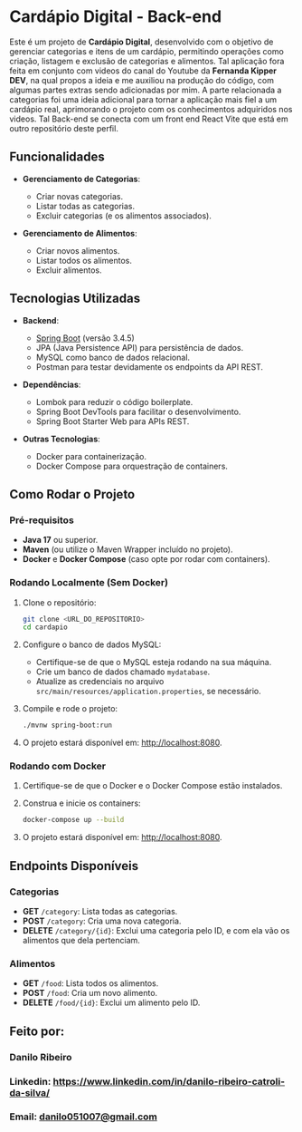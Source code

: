 # Cardápio Digital - Back-end

Este é um projeto de **Cardápio Digital**, desenvolvido com o objetivo de gerenciar categorias e itens de um cardápio, permitindo operações como criação, listagem e exclusão de categorias e alimentos. Tal aplicação fora feita em conjunto com videos do canal do Youtube da **Fernanda Kipper DEV**, na qual propos a ideia e me auxiliou na produção do código, com algumas partes extras sendo adicionadas por mim. A parte relacionada a categorias foi uma ideia adicional para tornar a aplicação mais fiel a um cardápio real, aprimorando o projeto com os conhecimentos adquiridos nos videos. Tal Back-end se conecta com um front end React Vite que está em outro repositório deste perfil.

## Funcionalidades

- **Gerenciamento de Categorias**:
  - Criar novas categorias.
  - Listar todas as categorias.
  - Excluir categorias (e os alimentos associados).

- **Gerenciamento de Alimentos**:
  - Criar novos alimentos.
  - Listar todos os alimentos.
  - Excluir alimentos.

## Tecnologias Utilizadas

- **Backend**:
  - [Spring Boot](https://spring.io/projects/spring-boot) (versão 3.4.5)
  - JPA (Java Persistence API) para persistência de dados.
  - MySQL como banco de dados relacional.
  - Postman para testar devidamente os endpoints da API REST.

- **Dependências**:
  - Lombok para reduzir o código boilerplate.
  - Spring Boot DevTools para facilitar o desenvolvimento.
  - Spring Boot Starter Web para APIs REST.

- **Outras Tecnologias**:
  - Docker para containerização.
  - Docker Compose para orquestração de containers.

## Como Rodar o Projeto

### Pré-requisitos

- **Java 17** ou superior.
- **Maven** (ou utilize o Maven Wrapper incluído no projeto).
- **Docker** e **Docker Compose** (caso opte por rodar com containers).

### Rodando Localmente (Sem Docker)

1. Clone o repositório:
   ```bash
   git clone <URL_DO_REPOSITORIO>
   cd cardapio
   ```

2. Configure o banco de dados MySQL:
   - Certifique-se de que o MySQL esteja rodando na sua máquina.
   - Crie um banco de dados chamado `mydatabase`.
   - Atualize as credenciais no arquivo `src/main/resources/application.properties`, se necessário.

3. Compile e rode o projeto:
   ```bash
   ./mvnw spring-boot:run
   ```

4. O projeto estará disponível em: [http://localhost:8080](http://localhost:8080).

### Rodando com Docker

1. Certifique-se de que o Docker e o Docker Compose estão instalados.

2. Construa e inicie os containers:
   ```bash
   docker-compose up --build
   ```

3. O projeto estará disponível em: [http://localhost:8080](http://localhost:8080).

## Endpoints Disponíveis

### Categorias
- **GET** `/category`: Lista todas as categorias.
- **POST** `/category`: Cria uma nova categoria.
- **DELETE** `/category/{id}`: Exclui uma categoria pelo ID, e com ela vão os alimentos que dela pertenciam.

### Alimentos
- **GET** `/food`: Lista todos os alimentos.
- **POST** `/food`: Cria um novo alimento.
- **DELETE** `/food/{id}`: Exclui um alimento pelo ID.

## Feito por:
### Danilo Ribeiro 
### Linkedin: https://www.linkedin.com/in/danilo-ribeiro-catroli-da-silva/
### Email: danilo051007@gmail.com

